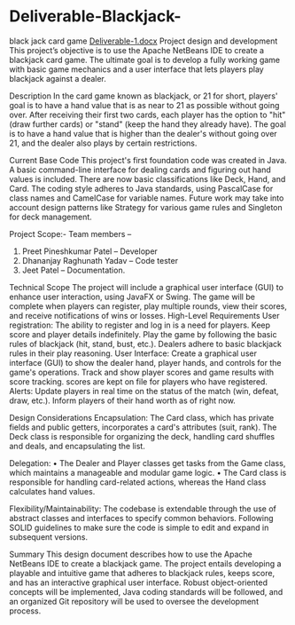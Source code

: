 # Deliverable-Blackjack-
black jack card game 
[Deliverable-1.docx](https://github.com/user-attachments/files/15749021/Deliverable-1.docx)
 Project design and development 
This project’s objective is to use the Apache NetBeans IDE to create a blackjack card game. The ultimate goal is to develop a fully working game with basic game mechanics and a user interface that lets players play blackjack against a dealer.

Description
In the card game known as blackjack, or 21 for short, players' goal is to have a hand value that is as near to 21 as possible without going over. After receiving their first two cards, each player has the option to "hit" (draw further cards) or "stand" (keep the hand they already have). The goal is to have a hand value that is higher than the dealer's without going over 21, and the dealer also plays by certain restrictions.

Current Base Code
This project's first foundation code was created in Java. A basic command-line interface for dealing cards and figuring out hand values is included. There are now basic classifications like Deck, Hand, and Card. The coding style adheres to Java standards, using PascalCase for class names and CamelCase for variable names. Future work may take into account design patterns like Strategy for various game rules and Singleton for deck management.
 
Project Scope:-
Team members –
1.	Preet Pineshkumar Patel – Developer 
2.	Dhananjay Raghunath Yadav – Code tester 
3.	 Jeet Patel – Documentation.

Technical Scope
The project will include a graphical user interface (GUI) to enhance user interaction, using JavaFX or Swing. The game will be complete when players can register, play multiple rounds, view their scores, and receive notifications of wins or losses.
High-Level Requirements
User registration: The ability to register and log in is a need for players.
Keep score and player details indefinitely.
Play the game by following the basic rules of blackjack (hit, stand, bust, etc.).
Dealers adhere to basic blackjack rules in their play reasoning.
User Interface: Create a graphical user interface (GUI) to show the dealer hand, player hands, and controls for the game's operations.
Track and show player scores and game results with score tracking.
scores are kept on file for players who have registered.
Alerts:
Update players in real time on the status of the match (win, defeat, draw, etc.).
Inform players of their hand worth as of right now.

Design Considerations
Encapsulation:
The Card class, which has private fields and public getters, incorporates a card's attributes (suit, rank). 
The Deck class is responsible for organizing the deck, handling card shuffles and deals, and encapsulating the list.

Delegation:
• The Dealer and Player classes get tasks from the Game class, which maintains a manageable and modular game logic. 
• The Card class is responsible for handling card-related actions, whereas the Hand class calculates hand values.


Flexibility/Maintainability:
The codebase is extendable through the use of abstract classes and interfaces to specify common behaviors. 
Following SOLID guidelines to make sure the code is simple to edit and expand in subsequent versions.

Summary
This design document describes how to use the Apache NetBeans IDE to create a blackjack game. The project entails developing a playable and intuitive game that adheres to blackjack rules, keeps score, and has an interactive graphical user interface. Robust object-oriented concepts will be implemented, Java coding standards will be followed, and an organized Git repository will be used to oversee the development process.

